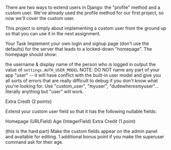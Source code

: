 There are two ways to extend users in Django: the "profile" method and a custom user. We've already used the profile method for our first project, so now we'll cover the custom user.

This project is simply about implementing a custom user from the ground up so that you can use it in the next assignment.

Your Task
Implement your own login and signup page (don't use the defaults) for the server that leads to a locked-down "homepage". The homepage should show:

the username & display name of the person who is logged in
output the value of `settings.AUTH_USER_MODEL`
NOTE: DO NOT name any part of your app "user" -- it will have conflict with the built-in user model and give you all sorts of errors that are really difficult to debug if you don't know what you're looking for. Use "custom_user", "myuser", "dudewheresmyuser"... literally anything but "user" will work.

Extra Credit (2 points)

Extend your custom user field so that it has the following nullable fields:

Homepage (URLField)
Age (IntegerField)
Extra Credit (1 point)

(this is the hard part) Make the custom fields appear on the admin panel and available for editing. 1 additional bonus point if you make the superuser command ask for their age.
